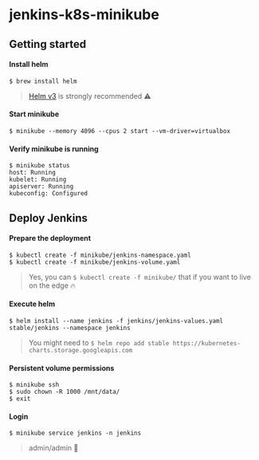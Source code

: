 # jenkins-k8s-minikube

## Getting started

#### Install helm
```shell script
$ brew install helm
```
> [Helm v3](https://helm.sh/docs/intro/install/) is strongly recommended ⚠️

#### Start minikube
```shell script
$ minikube --memory 4096 --cpus 2 start --vm-driver=virtualbox
```

#### Verify minikube is running
```shell script
$ minikube status
host: Running
kubelet: Running
apiserver: Running
kubeconfig: Configured
```

## Deploy Jenkins

#### Prepare the deployment
```shell script
$ kubectl create -f minikube/jenkins-namespace.yaml
$ kubectl create -f minikube/jenkins-volume.yaml
```
> Yes, you can `$ kubectl create -f minikube/` that if you want to live on the edge 🔥

#### Execute helm
```shell script
$ helm install --name jenkins -f jenkins/jenkins-values.yaml stable/jenkins --namespace jenkins
```
> You might need to `$ helm repo add stable https://kubernetes-charts.storage.googleapis.com`

#### Persistent volume permissions
```shell script
$ minikube ssh
$ sudo chown -R 1000 /mnt/data/
$ exit
```

#### Login
```shell script
$ minikube service jenkins -n jenkins
``` 
> admin/admin 🚨
